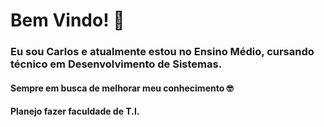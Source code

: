 # Bem Vindo! 🙂
### Eu sou Carlos e atualmente estou no Ensino Médio, cursando técnico em Desenvolvimento de Sistemas.
#### Sempre em busca de melhorar meu conhecimento &#129299;
#### Planejo fazer faculdade de T.I.

